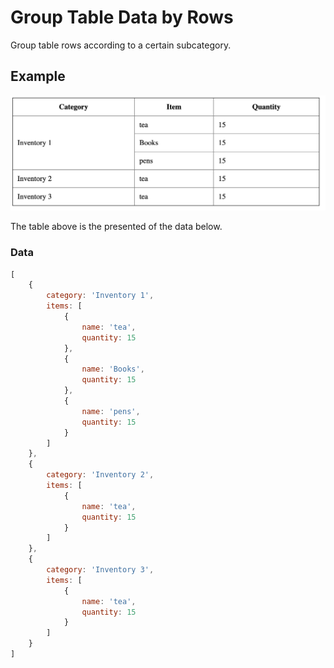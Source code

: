 # Group Table Data by Rows
Group table rows according to a certain subcategory.

## Example

![alt text](./demo.png)

The table above is the presented of the data below.

### Data
```javascript
[
    {
        category: 'Inventory 1',
        items: [
            {
                name: 'tea',
                quantity: 15
            },
            {
                name: 'Books',
                quantity: 15
            },
            {
                name: 'pens',
                quantity: 15
            }
        ]
    },
    {
        category: 'Inventory 2',
        items: [
            {
                name: 'tea',
                quantity: 15
            }
        ]
    },
    {
        category: 'Inventory 3',
        items: [
            {
                name: 'tea',
                quantity: 15
            }
        ]
    }
]
```
